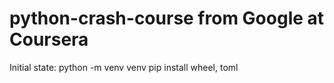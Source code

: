 # python-crash-course from Google at Coursera

Initial state:
python -m venv venv
pip install wheel, toml
